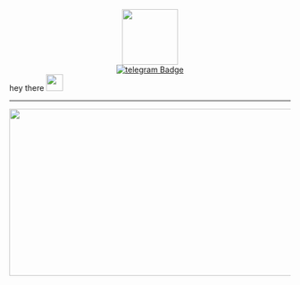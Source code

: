 <div id="header" align="center">
  <img src="https://media.tenor.com/adho7VbkF1wAAAAM/lofi-girl.gif" width="100"/>
</div>

<div id="badges" align="center">
  <a href="https://t.me/Varov_M_I">
    <img src="https://img.shields.io/badge/Telegram-2CA5E0?style=flat-squeare&logo=telegram&logoColor=white)" alt="telegram Badge"/>
  </a>
</div>

<h align="center">
  hey there
  <img src="https://media.giphy.com/media/hvRJCLFzcasrR4ia7z/giphy.gif" width="30px"/>
</h>

---

<div align="center">
  <img src="https://i.pinimg.com/originals/70/37/d4/7037d478852af21357f038fac2d2e9f6.gif" width="600" height="300"/>
</div>

